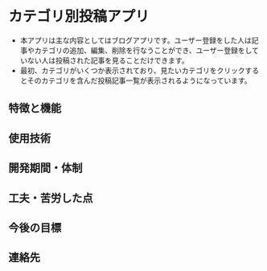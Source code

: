 # カテゴリ別投稿アプリ

- 本アプリは主な内容としてはブログアプリです。ユーザー登録をした人は記事やカテゴリの追加、編集、削除を行なうことができ、ユーザー登録をしていない人は投稿された記事を見ることだけできます。
- 最初、カテゴリがいくつか表示されており、見たいカテゴリをクリックするとそのカテゴリを含んだ投稿記事一覧が表示されるようになっています。

## 特徴と機能

## 使用技術

## 開発期間・体制

## 工夫・苦労した点

## 今後の目標

## 連絡先
